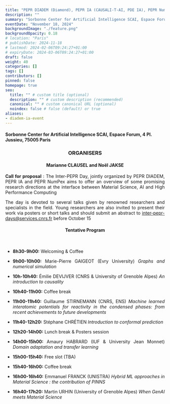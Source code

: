 ```yaml
---
title: "PEPR DIADEM (Diamond), PEPR IA (CAUSALI-T-AI, PDE IA), PEPR NumPex"
description: ""
summary: "Sorbonne Center for Artificial Intelligence SCAI, Espace Forum, 4 Pl. Jussieu, 75005 Paris"
eventDate: "November 18, 2024"
backgroundImage: "./feature.png"
backgroundOpacity: 0.18
# location: "Paris"
# publishDate: 2024-11-18
# lastmod: 2024-02-06T09:24:27+01:00
# expiryDate: 2024-03-06T09:24:27+01:00
draft: false
weight: 40
categories: []
tags: []
contributors: []
pinned: false
homepage: true
seo:
  title: "" # custom title (optional)
  description: "" # custom description (recommended)
  canonical: "" # custom canonical URL (optional)
  noindex: false # false (default) or true
aliases:
- diadem-ia-event
---
```

<!-- <div class="news-3peprs"> -->

#### Sorbonne Center for Artificial Intelligence SCAI, Espace Forum, 4 Pl. Jussieu, 75005 Paris

<div align="center">

### ORGANISERS

#### Marianne CLAUSEL and Noël JAKSE

</div>

<div align="justify">

**Call for proposal** : The Inter-PEPR Day, jointly organized by
PEPR DIADEM, PEPR IA and PEPR NumPex aims to offer an
overview of some promising research directions at the
interface between Material Science, AI and High Performance
Computing

The day is devoted to several talks given by renowned researchers and specialists in the field. Young researchers are also invited to present their work via posters or short talks and should submit an abstract to <a href="mailto:inter-pepr-days@services.cnrs.fr">inter-pepr-days@services.cnrs.fr</a> before October 15

</div>

<div align="center">

#### Tentative Program

</div>

<br/>

<div align="justify">

- **8h30-9h00:** Welcoming & Coffee

- **9h00-10h00:** Marie-Pierre GAIGEOT (Evry University) *Graphs and numerical simulation*
- **10h-10h40:** Émilie DEVIJVER (CNRS & University of Grenoble Alpes) *An introduction to causality*

- **10h40-11h00:** Coffee break

- **11h00-11h40:** Guillaume STIRNEMANN (CNRS, ENS) *Machine learned interatomic potentials for reactivity in the condensed phases: from recent achievements to future developments*
- **11h40-12h20:** Stéphane CHRÉTIEN *Introduction to conformal prediction*

- **12h20-14h00:** Lunch break & Posters session

- **14h00-15h00:** Amaury HABRARD (IUF & University Jean Monnet) *Domain adaptation and transfer learning*
- **15h00-15h40:** Free slot (TBA)
<!-- - **15h00-15h40:** Noël JAKSE and Émilie DEVIJVER (University of Grenoble Alpes) *Unsupervised topological learning and temporal simulations* -->

- **15h40-16h00:** Coffee break

- **16h00-16h40:** Emmanuel FRANCK (UNISTRA) *Hybrid ML approaches in Material Science : the contribution of PINNS*
- **16h40-17h20:** Martin URHIN  (University of Grenoble Alpes) *When GenAI meets Material Science*

</div>

<br/>

<!-- </div> -->
